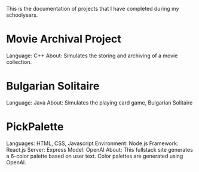 This is the documentation of projects that I have completed during my schoolyears.

# Movie Archival Project
Language: C++
About: Simulates the storing and archiving of a movie collection.

# Bulgarian Solitaire
Language: Java
About: Simulates the playing card game, Bulgarian Solitaire

# PickPalette
Languages: HTML, CSS, Javascript
Environment: Node.js
Framework: React.js
Server: Express
Model: OpenAI
About: This fullstack site generates a 6-color palette based on user text. Color palettes are generated using OpenAI.
